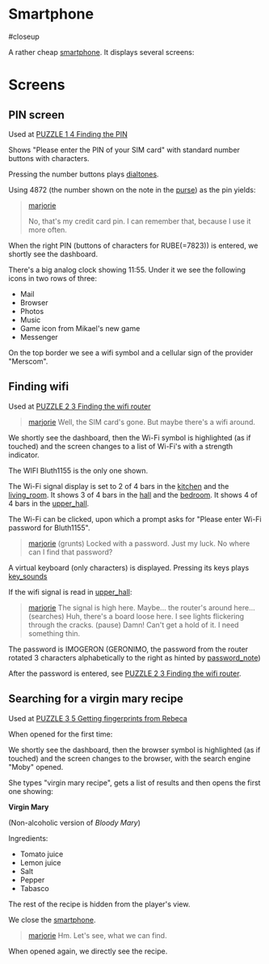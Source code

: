 # Smartphone

#closeup

A rather cheap [smartphone](../items/smartphone.md). It displays several screens:

# Screens

## PIN screen

Used at [PUZZLE 1 4 Finding the PIN](../gdd.md#PUZZLE%201%204%20Finding%20the%20PIN)

Shows "Please enter the PIN of your SIM card" with standard number buttons with characters.

Pressing the number buttons plays [dialtones](../sfx/touchtones.md).

Using 4872 (the number shown on the note in the [purse](purse.md)) as the pin yields:

> [marjorie](characters/marjorie.md)
>
> No, that's my credit card pin. I can remember that, because I use it more often.

When the right PIN (buttons of characters for RUBE(=7823)) is entered, we shortly see the dashboard.

There's a big analog clock showing 11:55. Under it we see the following icons in two rows of three:

- Mail
- Browser
- Photos
- Music
- Game icon from Mikael's new game
- Messenger

On the top border we see a wifi symbol and a cellular sign of the provider "Merscom".

## Finding wifi

Used at [PUZZLE 2 3 Finding the wifi router](../gdd.md#PUZZLE%202%203%20Finding%20the%20wifi%20router)

> [marjorie](../characters/marjorie.md)
> Well, the SIM card's gone. But maybe there's a wifi around.

We shortly see the dashboard, then the Wi-Fi symbol is highlighted (as if touched) and the screen changes to a list of Wi-Fi's with a strength indicator.

The WIFI Bluth1155 is the only one shown.

The Wi-Fi signal display is set to 2 of 4 bars in the [kitchen](locations/kitchen.md) and the [living_room](locations/living_room.md). It shows 3 of 4 bars in the [hall](locations/hall.md) and the [bedroom](locations/bedroom.md). It shows 4 of 4 bars in the [upper_hall](locations/upper_hall.md).

The Wi-Fi can be clicked, upon which a prompt asks for "Please enter Wi-Fi password for Bluth1155".

> [marjorie](../characters/marjorie.md)
> (grunts) Locked with a password. Just my luck. No where can I find that password?

A virtual keyboard (only characters) is displayed. Pressing its keys plays [key_sounds](../sfx/key_sounds.md)

If the wifi signal is read in [upper_hall](../locations/upper_hall.md):

> [marjorie](../characters/marjorie.md)
> The signal is high here. Maybe... the router's around here...
> (searches) Huh, there's a board loose here. I see lights flickering through the cracks.
> (pause) Damn! Can't get a hold of it. I need something thin.

The password is IMOGERON (GERONIMO, the password from the router rotated 3 characters alphabetically to the right as hinted by [password_note](../items/password_note.md))

After the password is entered, see [PUZZLE 2 3 Finding the wifi router](../gdd.md#PUZZLE%202%203%20Finding%20the%20wifi%20router).

## Searching for a virgin mary recipe

Used at [PUZZLE 3 5 Getting fingerprints from Rebeca](../gdd.md#PUZZLE%203%205%20Getting%20fingerprints%20from%20Rebeca)

When opened for the first time:

We shortly see the dashboard, then the browser symbol is highlighted (as if touched) and the screen changes to the browser, with the search engine "Moby" opened.

She types "virgin mary recipe", gets a list of results and then opens the first one showing:

**Virgin Mary**

(Non-alcoholic version of *Bloody Mary*)

Ingredients:
- Tomato juice
- Lemon juice
- Salt
- Pepper
- Tabasco

The rest of the recipe is hidden from the player's view.

We close the [smartphone](smartphone.md).

> [marjorie](../characters/marjorie.md)
> Hm. Let's see, what we can find.

When opened again, we directly see the recipe.